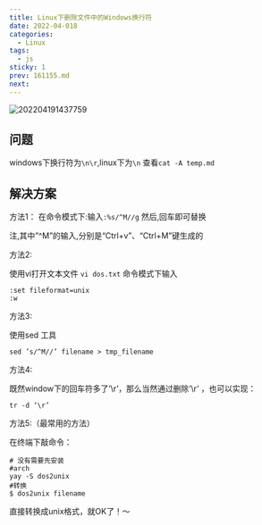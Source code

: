```yaml
---
title: Linux下删除文件中的Windows换行符
date: 2022-04-018
categories:
  - Linux
tags:
  - js
sticky: 1
prev: 161155.md
next:
---
```


![202204191437759](https://cdn.jsdelivr.net/gh/qbmzc/images/2022/202204191437759.png)

<!-- more -->

## 问题

windows下换行符为`\n\r`,linux下为`\n`
查看`cat -A temp.md`

## 解决方案

方法1：
在命令模式下:输入`:%s/^M//g` 然后,回车即可替换

注,其中”^M”的输入,分别是“Ctrl+v”、“Ctrl+M”键生成的

方法2:

使用vi打开文本文件
`vi dos.txt`
命令模式下输入
```shell
:set fileformat=unix
:w
```
方法3:

使用sed 工具
```shell
sed ’s/^M//’ filename > tmp_filename
```
方法4:

既然window下的回车符多了‘\r’，那么当然通过删除‘\r’ ，也可以实现：
```shell
tr -d ‘\r’
```
方法5:（最常用的方法）

在终端下敲命令：

```shell
# 没有需要先安装
#arch
yay -S dos2unix
#转换
$ dos2unix filename
```

直接转换成unix格式，就OK了！～
